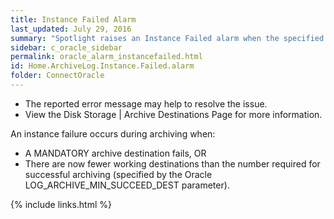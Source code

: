 ```yaml
---
title: ﻿Instance Failed Alarm
last_updated: July 29, 2016
summary: "Spotlight raises an Instance Failed alarm when the specified instance has failed because of an Archiver error."
sidebar: c_oracle_sidebar
permalink: oracle_alarm_instancefailed.html
id: Home.ArchiveLog.Instance.Failed.alarm
folder: ConnectOracle
---
```




* The reported error message may help to resolve the issue.
* View the Disk Storage \| Archive Destinations Page for more information.

An instance failure occurs during archiving when:

* A MANDATORY archive destination fails, OR
* There are now fewer working destinations than the number required for successful archiving (specified by the Oracle LOG_ARCHIVE_MIN_SUCCEED_DEST parameter).





{% include links.html %}
